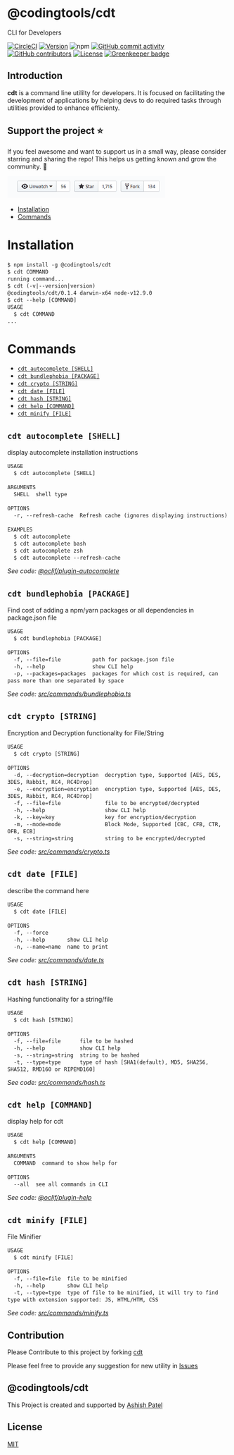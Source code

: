 @codingtools/cdt
===
CLI for Developers

[![CircleCI](https://circleci.com/gh/codingtools/cdt/tree/release%2Frelease-v0.1.svg?style=shield)](https://circleci.com/gh/codingtools/cdt/tree/release%2Frelease-v0.1)
[![Version](https://img.shields.io/npm/v/@codingtools/cdt)](https://npmjs.org/package/@codingtools/cdt)
![npm](https://img.shields.io/npm/dm/@codingtools/cdt)
[![GitHub commit activity](https://img.shields.io/github/commit-activity/m/codingtools/cdt)](https://github.com/codingtools/cdt/graphs/commit-activity)
[![GitHub contributors](https://img.shields.io/github/contributors/codingtools/cdt)](https://github.com/codingtools/cdt/graphs/contributors)
[![License](https://img.shields.io/npm/l/@codingtools/cdt)](https://github.com/codingtools/cdt/blob/master/package.json) 
[![Greenkeeper badge](https://badges.greenkeeper.io/codingtools/cdt.svg)](https://greenkeeper.io/)
<!--  ![Node](https://img.shields.io/node/v/@codingtools/cdt) -->
<!-- [![Downloads](https://img.shields.io/npm/dm/@codingtools/cdt)](https://npmjs.org/package/@codingtools/cdt) -->


## Introduction

**cdt** is a command line utililty for developers.
It is focused on facilitating the development of applications by helping devs to do required tasks through utilities provided to enhance efficienty.

## Support the project ⭐

If you feel awesome and want to support us in a small way, please consider starring and sharing the repo! This helps us getting known and grow the community. 🙏

<img src="https://raw.githubusercontent.com/lusaxweb/vuesax/master/public/github-vuesax-star.gif" alt="vuesax-star" />



<!-- toc -->
* [Installation](#installation)
* [Commands](#commands)
<!-- tocstop -->
# Installation
<!-- usage -->
```sh-session
$ npm install -g @codingtools/cdt
$ cdt COMMAND
running command...
$ cdt (-v|--version|version)
@codingtools/cdt/0.1.4 darwin-x64 node-v12.9.0
$ cdt --help [COMMAND]
USAGE
  $ cdt COMMAND
...
```
<!-- usagestop -->
# Commands
<!-- commands -->
* [`cdt autocomplete [SHELL]`](#cdt-autocomplete-shell)
* [`cdt bundlephobia [PACKAGE]`](#cdt-bundlephobia-package)
* [`cdt crypto [STRING]`](#cdt-crypto-string)
* [`cdt date [FILE]`](#cdt-date-file)
* [`cdt hash [STRING]`](#cdt-hash-string)
* [`cdt help [COMMAND]`](#cdt-help-command)
* [`cdt minify [FILE]`](#cdt-minify-file)

## `cdt autocomplete [SHELL]`

display autocomplete installation instructions

```
USAGE
  $ cdt autocomplete [SHELL]

ARGUMENTS
  SHELL  shell type

OPTIONS
  -r, --refresh-cache  Refresh cache (ignores displaying instructions)

EXAMPLES
  $ cdt autocomplete
  $ cdt autocomplete bash
  $ cdt autocomplete zsh
  $ cdt autocomplete --refresh-cache
```

_See code: [@oclif/plugin-autocomplete](https://github.com/oclif/plugin-autocomplete/blob/v0.1.4/src/commands/autocomplete/index.ts)_

## `cdt bundlephobia [PACKAGE]`

Find cost of adding a npm/yarn packages or all dependencies in package.json file

```
USAGE
  $ cdt bundlephobia [PACKAGE]

OPTIONS
  -f, --file=file          path for package.json file
  -h, --help               show CLI help
  -p, --packages=packages  packages for which cost is required, can pass more than one separated by space
```

_See code: [src/commands/bundlephobia.ts](https://github.com/codingtools/cdt/blob/v0.1.4/src/commands/bundlephobia.ts)_

## `cdt crypto [STRING]`

Encryption and Decryption functionality for File/String

```
USAGE
  $ cdt crypto [STRING]

OPTIONS
  -d, --decryption=decryption  decryption type, Supported [AES, DES, 3DES, Rabbit, RC4, RC4Drop]
  -e, --encryption=encryption  encryption type, Supported [AES, DES, 3DES, Rabbit, RC4, RC4Drop]
  -f, --file=file              file to be encrypted/decrypted
  -h, --help                   show CLI help
  -k, --key=key                key for encryption/decryption
  -m, --mode=mode              Block Mode, Supported [CBC, CFB, CTR, OFB, ECB]
  -s, --string=string          string to be encrypted/decrypted
```

_See code: [src/commands/crypto.ts](https://github.com/codingtools/cdt/blob/v0.1.4/src/commands/crypto.ts)_

## `cdt date [FILE]`

describe the command here

```
USAGE
  $ cdt date [FILE]

OPTIONS
  -f, --force
  -h, --help       show CLI help
  -n, --name=name  name to print
```

_See code: [src/commands/date.ts](https://github.com/codingtools/cdt/blob/v0.1.4/src/commands/date.ts)_

## `cdt hash [STRING]`

Hashing functionality for a string/file

```
USAGE
  $ cdt hash [STRING]

OPTIONS
  -f, --file=file      file to be hashed
  -h, --help           show CLI help
  -s, --string=string  string to be hashed
  -t, --type=type      type of hash [SHA1(default), MD5, SHA256, SHA512, RMD160 or RIPEMD160]
```

_See code: [src/commands/hash.ts](https://github.com/codingtools/cdt/blob/v0.1.4/src/commands/hash.ts)_

## `cdt help [COMMAND]`

display help for cdt

```
USAGE
  $ cdt help [COMMAND]

ARGUMENTS
  COMMAND  command to show help for

OPTIONS
  --all  see all commands in CLI
```

_See code: [@oclif/plugin-help](https://github.com/oclif/plugin-help/blob/v2.2.1/src/commands/help.ts)_

## `cdt minify [FILE]`

File Minifier

```
USAGE
  $ cdt minify [FILE]

OPTIONS
  -f, --file=file  file to be minified
  -h, --help       show CLI help
  -t, --type=type  type of file to be minified, it will try to find type with extension supported: JS, HTML/HTM, CSS
```

_See code: [src/commands/minify.ts](https://github.com/codingtools/cdt/blob/v0.1.4/src/commands/minify.ts)_
<!-- commandsstop -->


## Contribution

Please Contribute to this project by forking [cdt](https://github.com/codingtools/cdt/)

Please feel free to provide any suggestion for new utility in [Issues](https://github.com/codingtools/cdt/issues)

## @codingtools/cdt

This Project is created and supported by [Ashish Patel](http://ashish.live/)

## License

[MIT](https://raw.githubusercontent.com/codingtools/cdt/master/LICENSE)
